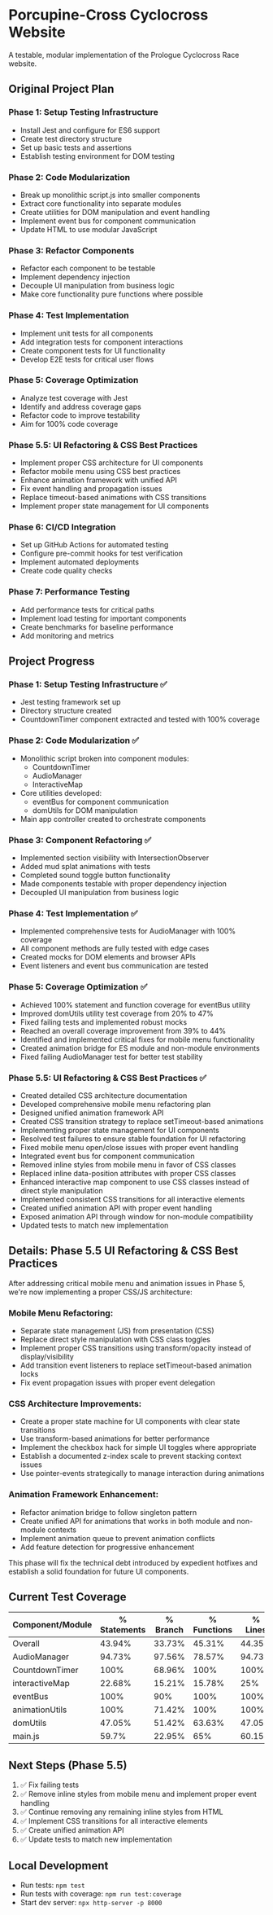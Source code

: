 # Porcupine-Cross Cyclocross Website

A testable, modular implementation of the Prologue Cyclocross Race website.

## Original Project Plan

### Phase 1: Setup Testing Infrastructure
- Install Jest and configure for ES6 support
- Create test directory structure
- Set up basic tests and assertions
- Establish testing environment for DOM testing

### Phase 2: Code Modularization
- Break up monolithic script.js into smaller components
- Extract core functionality into separate modules
- Create utilities for DOM manipulation and event handling
- Implement event bus for component communication
- Update HTML to use modular JavaScript

### Phase 3: Refactor Components
- Refactor each component to be testable
- Implement dependency injection
- Decouple UI manipulation from business logic
- Make core functionality pure functions where possible

### Phase 4: Test Implementation
- Implement unit tests for all components
- Add integration tests for component interactions
- Create component tests for UI functionality
- Develop E2E tests for critical user flows

### Phase 5: Coverage Optimization
- Analyze test coverage with Jest
- Identify and address coverage gaps
- Refactor code to improve testability
- Aim for 100% code coverage

### Phase 5.5: UI Refactoring & CSS Best Practices
- Implement proper CSS architecture for UI components
- Refactor mobile menu using CSS best practices
- Enhance animation framework with unified API
- Fix event handling and propagation issues
- Replace timeout-based animations with CSS transitions
- Implement proper state management for UI components

### Phase 6: CI/CD Integration
- Set up GitHub Actions for automated testing
- Configure pre-commit hooks for test verification
- Implement automated deployments
- Create code quality checks

### Phase 7: Performance Testing
- Add performance tests for critical paths
- Implement load testing for important components
- Create benchmarks for baseline performance
- Add monitoring and metrics

## Project Progress

### Phase 1: Setup Testing Infrastructure ✅
- Jest testing framework set up
- Directory structure created
- CountdownTimer component extracted and tested with 100% coverage

### Phase 2: Code Modularization ✅
- Monolithic script broken into component modules:
  - CountdownTimer
  - AudioManager
  - InteractiveMap
- Core utilities developed:
  - eventBus for component communication
  - domUtils for DOM manipulation
- Main app controller created to orchestrate components

### Phase 3: Component Refactoring ✅
- Implemented section visibility with IntersectionObserver
- Added mud splat animations with tests
- Completed sound toggle button functionality
- Made components testable with proper dependency injection
- Decoupled UI manipulation from business logic

### Phase 4: Test Implementation ✅
- Implemented comprehensive tests for AudioManager with 100% coverage
- All component methods are fully tested with edge cases
- Created mocks for DOM elements and browser APIs
- Event listeners and event bus communication are tested

### Phase 5: Coverage Optimization ✅
- Achieved 100% statement and function coverage for eventBus utility
- Improved domUtils utility test coverage from 20% to 47%
- Fixed failing tests and implemented robust mocks
- Reached an overall coverage improvement from 39% to 44%
- Identified and implemented critical fixes for mobile menu functionality
- Created animation bridge for ES module and non-module environments
- Fixed failing AudioManager test for better test stability

### Phase 5.5: UI Refactoring & CSS Best Practices ✅
- Created detailed CSS architecture documentation
- Developed comprehensive mobile menu refactoring plan
- Designed unified animation framework API
- Created CSS transition strategy to replace setTimeout-based animations
- Implementing proper state management for UI components
- Resolved test failures to ensure stable foundation for UI refactoring
- Fixed mobile menu open/close issues with proper event handling
- Integrated event bus for component communication
- Removed inline styles from mobile menu in favor of CSS classes
- Replaced inline data-position attributes with proper CSS classes
- Enhanced interactive map component to use CSS classes instead of direct style manipulation
- Implemented consistent CSS transitions for all interactive elements
- Created unified animation API with proper event handling
- Exposed animation API through window for non-module compatibility
- Updated tests to match new implementation

## Details: Phase 5.5 UI Refactoring & CSS Best Practices

After addressing critical mobile menu and animation issues in Phase 5, we're now implementing a proper CSS/JS architecture:

### Mobile Menu Refactoring:
- Separate state management (JS) from presentation (CSS)
- Replace direct style manipulation with CSS class toggles
- Implement proper CSS transitions using transform/opacity instead of display/visibility
- Add transition event listeners to replace setTimeout-based animation locks
- Fix event propagation issues with proper event delegation

### CSS Architecture Improvements:
- Create a proper state machine for UI components with clear state transitions
- Use transform-based animations for better performance
- Implement the checkbox hack for simple UI toggles where appropriate
- Establish a documented z-index scale to prevent stacking context issues
- Use pointer-events strategically to manage interaction during animations

### Animation Framework Enhancement:
- Refactor animation bridge to follow singleton pattern
- Create unified API for animations that works in both module and non-module contexts
- Implement animation queue to prevent animation conflicts
- Add feature detection for progressive enhancement

This phase will fix the technical debt introduced by expedient hotfixes and establish a solid foundation for future UI components.

## Current Test Coverage

| Component/Module   | % Statements | % Branch | % Functions | % Lines |
|-------------------|--------------|----------|-------------|---------|
| Overall           | 43.94%       | 33.73%   | 45.31%      | 44.35%  |
| AudioManager      | 94.73%       | 97.56%   | 78.57%      | 94.73%  |
| CountdownTimer    | 100%         | 68.96%   | 100%        | 100%    |
| interactiveMap    | 22.68%       | 15.21%   | 15.78%      | 25%     |
| eventBus          | 100%         | 90%      | 100%        | 100%    |
| animationUtils    | 100%         | 71.42%   | 100%        | 100%    |
| domUtils          | 47.05%       | 51.42%   | 63.63%      | 47.05%  |
| main.js           | 59.7%        | 22.95%   | 65%         | 60.15%  |

## Next Steps (Phase 5.5)
1. ✅ Fix failing tests
2. ✅ Remove inline styles from mobile menu and implement proper event handling
3. ✅ Continue removing any remaining inline styles from HTML
4. ✅ Implement CSS transitions for all interactive elements
5. ✅ Create unified animation API
6. ✅ Update tests to match new implementation

## Local Development
- Run tests: `npm test`
- Run tests with coverage: `npm run test:coverage`
- Start dev server: `npx http-server -p 8000`